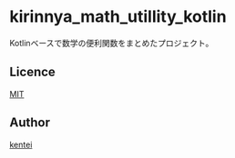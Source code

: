 # kirinnya_math_utillity_kotlin
Kotlinベースで数学の便利関数をまとめたプロジェクト。

## Licence

[MIT](https://github.com/kentei/kirinnya_math_utillity_kotlin/blob/master/LICENSE)

## Author

[kentei](https://github.com/kentei)
